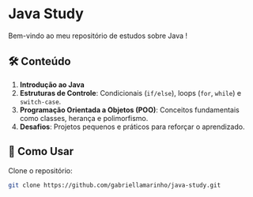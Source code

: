# Java Study 

Bem-vindo ao meu repositório de estudos sobre Java ! 

## 🛠️ Conteúdo
1. **Introdução ao Java**
2. **Estruturas de Controle**: Condicionais (`if/else`), loops (`for`, `while`) e `switch-case`.
4. **Programação Orientada a Objetos (POO)**: Conceitos fundamentais como classes, herança e polimorfismo.
5. **Desafios**: Projetos pequenos e práticos para reforçar o aprendizado.

## 🚀 Como Usar
Clone o repositório:
```bash
git clone https://github.com/gabriellamarinho/java-study.git
